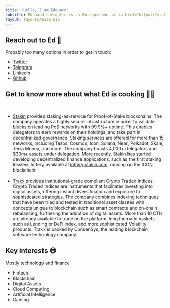 ```yaml
---
title: "Hello, I am Edouard"
subtitle: Edouard Lavidalle is an Entrepreneur at <a href="https://stakin.com">Stakin.com</a> and <a href="https://trakx.io/">Trakx.io</a>.
layout: layouts/base.njk
---
```


## Reach out to Ed 💌

Probably too many options in order to get in touch:

- [Twitter](https://twitter.com/EdouardL)
- [Telegram](https://t.me/edouardlvdl)
- [Linkedin](https://www.linkedin.com/in/edouardlavidalle/)
- [Github](https://github.com/EdouardLvdl)

## Get to know more about what Ed is cooking 👨‍🍳

<br/>

- [Stakin](https://stakin.com) provides staking-as-service for Proof-of-Stake blockchains. The company operates a highly secure infrastructure in order to validate blocks on leading PoS networks with 99.9%+ uptime. This enables delegators to earn rewards on their holdings, and take part in decentralized governance. Staking services are offered for more than 15 networks, including Tezos, Cosmos, Icon, Solana, Near, Polkadot, Skale, Terra Money, and more. The company boasts 4,000+ delegators and \$30m+ assets under delegation. More recently, Stakin has started developing decentralized finance applications, such as the first staking lossless lottery available at [lottery.stakin.com](https://lottery.stakin.com), running on the ICON blockchain.  
  <br/>
- [Trakx](https://trakx.io/) provides institutional-grade compliant Crypto Traded Indices. Crypto Traded Indices are instruments that facilitates investing into digital assets, offering instant diversification and exposure to sophisticated strategies. The company combines indexing techniques that have been tried and tested in traditional asset classes with concepts unique to blockchain such as smart contracts and on-chain rebalancing, furthering the adoption of digital assets. More than 10 CTIs are already available to trade on the platform: long thematic baskets such as Lending or DeFi index, and more sophisticated Volatility products. Trakx is backed by ConsenSys, the leading blockchain software technology company.

## Key interests 😄

Mostly technology and finance

- Fintech
- Blockchain
- Digital Assets
- Cloud Computing
- Artificial Intelligence
- Gaming

